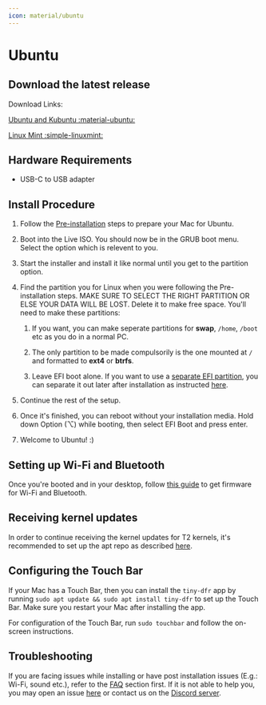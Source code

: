```yaml
---
icon: material/ubuntu
---
```


# Ubuntu

## Download the latest release

Download Links:

[Ubuntu and Kubuntu :material-ubuntu:](https://github.com/t2linux/T2-Ubuntu/releases/latest)

[Linux Mint :simple-linuxmint:](https://github.com/t2linux/T2-Mint/releases/latest)

## Hardware Requirements

* USB-C to USB adapter

## Install Procedure

1. Follow the [Pre-installation](https://wiki.t2linux.org/guides/preinstall) steps to prepare your Mac for Ubuntu.
2. Boot into the Live ISO. You should now be in the GRUB boot menu. Select the option which is relevent to you.
3. Start the installer and install it like normal until you get to the partition option.
4. Find the partition you for Linux when you were following the Pre-installation steps. MAKE SURE TO SELECT THE RIGHT PARTITION OR ELSE YOUR DATA WILL BE LOST. Delete it to make free space. You'll need to make these partitions:

    1. If you want, you can make seperate partitions for **swap**, `/home`, `/boot` etc as you do in a normal PC.

    2. The only partition to be made compulsorily is the one mounted at `/` and formatted to **ext4** or **btrfs**.

    3. Leave EFI boot alone. If you want to use a [separate EFI partition](https://wiki.t2linux.org/guides/windows/#using-seperate-efi-partitions), you can separate it out later after installation as instructed [here](https://wiki.t2linux.org/guides/windows/#seperate-the-efi-partition-after-linux-is-installed).

5. Continue the rest of the setup.
6. Once it's finished, you can reboot without your installation media. Hold down Option (⌥) while booting, then select EFI Boot and press enter.
7. Welcome to Ubuntu! :)

## Setting up Wi-Fi and Bluetooth

Once you're booted and in your desktop, follow [this guide](https://wiki.t2linux.org/guides/wifi-bluetooth/) to get firmware for Wi-Fi and Bluetooth.

## Receiving kernel updates

In order to continue receiving the kernel updates for T2 kernels, it's recommended to set up the apt repo as described [here](https://github.com/t2linux/T2-Debian-and-Ubuntu-Kernel?tab=readme-ov-file#using-the-apt-repo).

## Configuring the Touch Bar

If your Mac has a Touch Bar, then you can install the `tiny-dfr` app by running `sudo apt update && sudo apt install tiny-dfr` to set up the Touch Bar. Make sure you restart your Mac after installing the app.

For configuration of the Touch Bar, run `sudo touchbar` and follow the on-screen instructions.

## Troubleshooting

If you are facing issues while installing or have post installation issues (E.g.: Wi-Fi, sound etc.), refer to the [FAQ](https://wiki.t2linux.org/distributions/ubuntu/faq/) section first. If it is not able to help you, you may open an issue [here](https://github.com/t2linux/T2-Ubuntu/issues) or contact us on the [Discord server](https://discord.com/invite/68MRhQu).

